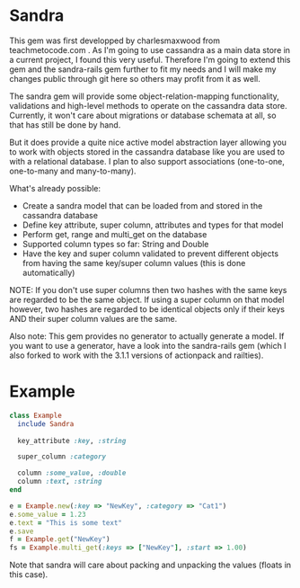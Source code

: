 Sandra
======

This gem was first developped by charlesmaxwood from teachmetocode.com .
As I'm going to use cassandra as a main data store in a current project, I found this very useful.
Therefore I'm going to extend this gem and the sandra-rails gem further to fit my needs and I will
make my changes public through git here so others may profit from it as well.

The sandra gem will provide some object-relation-mapping functionality, validations and high-level methods
to operate on the cassandra data store.
Currently, it won't care about migrations or database schemata at all, so that has still be done by hand.

But it does provide a quite nice active model abstraction layer allowing you to work with objects
stored in the cassandra database like you are used to with a relational database.
I plan to also support associations (one-to-one, one-to-many and many-to-many). 

What's already possible:

- Create a sandra model that can be loaded from and stored in the cassandra database
- Define key attribute, super column, attributes and types for that model
- Perform get, range and multi_get on the database
- Supported column types so far: String and Double
- Have the key and super column validated to prevent different objects from having the same 
  key/super column values (this is done automatically)

NOTE: If you don't use super columns then two hashes with the same keys are regarded to be the same object.
If using a super column on that model however, two hashes are regarded to be identical objects only if their keys 
AND their super column values are the same.

Also note: This gem provides no generator to actually generate a model. If you want to use a generator, have a
look into the sandra-rails gem (which I also forked to work with the 3.1.1 versions of actionpack and railties).

Example
=======

```ruby
class Example
  include Sandra
  
  key_attribute :key, :string 

  super_column :category

  column :some_value, :double
  column :text, :string
end

e = Example.new(:key => "NewKey", :category => "Cat1")
e.some_value = 1.23
e.text = "This is some text"
e.save
f = Example.get("NewKey")
fs = Example.multi_get(:keys => ["NewKey"], :start => 1.00)
```

Note that sandra will care about packing and unpacking the values (floats in this case).
